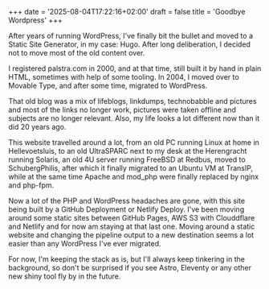 +++
date = '2025-08-04T17:22:16+02:00'
draft = false
title = 'Goodbye Wordpress'
+++

After years of running WordPress, I've finally bit the bullet and moved to a
Static Site Generator, in my case: Hugo. After long deliberation, I decided not
to move most of the old content over. 

I registered palstra.com in 2000, and at that time, still built it by hand in
plain HTML, sometimes with help of some tooling. In 2004, I moved over to
Movable Type, and after some time, migrated to WordPress.

That old blog was a mix of lifeblogs, linkdumps, technobabble and pictures and
most of the links no longer work, pictures were taken offline and subjects are
no longer relevant. Also, my life looks a lot different now than it did 20
years ago.

This website travelled around a lot, from an old PC running Linux at home in
Hellevoetsluis, to an old UltraSPARC next to my desk at the Herengracht running
Solaris, an old 4U server running FreeBSD at Redbus, moved to SchubergPhilis,
after which it finally migrated to an Ubuntu VM at TransIP, while at the same
time Apache and mod_php were finally replaced by nginx and php-fpm.

Now a lot of the PHP and WordPress headaches are gone, with this site being
built by a GitHub Deployment or Netlify Deploy. I've been moving around some
static sites between GitHub Pages, AWS S3 with Clouddflare and Netlify and for
now am staying at that last one. Moving around a static website and changing
the pipeline output to a new destination seems a lot easier than any WordPress
I've ever migrated.

For now, I'm keeping the stack as is, but I'll always keep tinkering in the
background, so don't be surprised if you see Astro, Eleventy or any other new
shiny tool fly by in the future.
